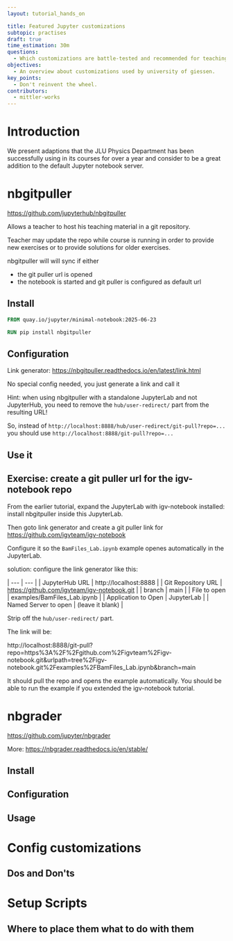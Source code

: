 ```yaml
---
layout: tutorial_hands_on

title: Featured Jupyter customizations
subtopic: practises
draft: true
time_estimation: 30m
questions:
  - Which customizations are battle-tested and recommended for teaching?
objectives:
  - An overview about customizations used by university of giessen.
key_points:
  - Don't reinvent the wheel.
contributors:
  - mittler-works
---
```


# Introduction

We present adaptions that the JLU Physics Department has been successfully using in its courses for over a year and consider to be a great addition to the default Jupyter notebook server.

# nbgitpuller

https://github.com/jupyterhub/nbgitpuller

Allows a teacher to host his teaching material in a git repository.

Teacher may update the repo while course is running in order to provide new exercises or to provide solutions for older exercises.

nbgitpuller will will sync if either

- the git puller url is opened
- the notebook is started and git puller is configured as default url

## Install

```dockerfile
FROM quay.io/jupyter/minimal-notebook:2025-06-23

RUN pip install nbgitpuller
```

## Configuration

Link generator: https://nbgitpuller.readthedocs.io/en/latest/link.html

No special config needed, you just generate a link and call it

Hint: when using nbgitpuller with a standalone JupyterLab and not JupyterHub, you need to remove the `hub/user-redirect/` part from the resulting URL!

So, instead of `http://localhost:8888/hub/user-redirect/git-pull?repo=...` you should use `http://localhost:8888/git-pull?repo=...`

## Use it

## Exercise: create a git puller url for the igv-notebook repo

From the earlier tutorial, expand the JupyterLab with igv-notebook installed: install nbgitpuller inside this JupyterLab.

Then goto link generator and create a git puller link for https://github.com/igvteam/igv-notebook

Configure it so the `BamFiles_Lab.ipynb` example openes automatically in the JupyterLab.

solution: configure the link generator like this:

| --- | --- |
| JupyterHub URL | http://localhost:8888 |
| Git Repository URL | https://github.com/igvteam/igv-notebook.git |
| branch | main |
| File to open | examples/BamFiles_Lab.ipynb |
| Application to Open | JupyterLab |
| Named Server to open | (leave it blank) |


Strip off the `hub/user-redirect/` part.

The link will be:

http://localhost:8888/git-pull?repo=https%3A%2F%2Fgithub.com%2Figvteam%2Figv-notebook.git&urlpath=tree%2Figv-notebook.git%2Fexamples%2FBamFiles_Lab.ipynb&branch=main

It should pull the repo and opens the example automatically. You should be able to run the example if you extended the igv-notebook tutorial.

# nbgrader

https://github.com/jupyter/nbgrader

More: https://nbgrader.readthedocs.io/en/stable/

## Install

## Configuration

## Usage

# Config customizations

## Dos and Don'ts

# Setup Scripts

## Where to place them what to do with them
